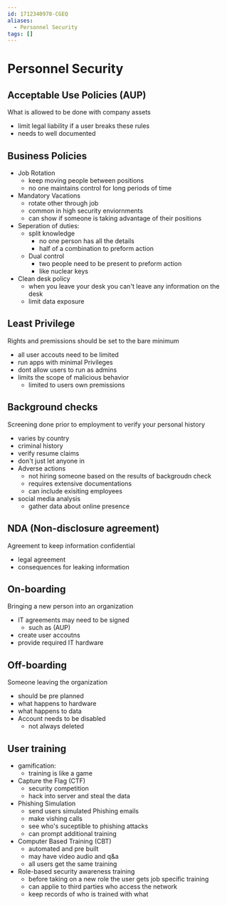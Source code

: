 ```yaml
---
id: 1712340978-CGEQ
aliases:
  - Personnel Security
tags: []
---
```


# Personnel Security

## Acceptable Use Policies (AUP) 
What is allowed to be done with company assets
- limit legal liability if a user breaks these rules
- needs to well documented 

## Business Policies
- Job Rotation
    - keep moving people between positions
    - no one maintains control for long periods of time
- Mandatory Vacations
    - rotate other through job
    - common in high security enviornments
    - can show if someone is taking advantage of their positions 
- Seperation of duties:
    - split knowledge
        - no one person has all the details
        - half of a combination to preform action
    - Dual control
        - two people need to be present to preform action
        - like nuclear keys
- Clean desk policy
    - when you leave your desk you can't leave any information on the desk
    - limit data exposure

## Least Privilege 
Rights and premissions should be set to the bare minimum
- all user accouts need to be limited
- run apps with minimal Privileges 
- dont allow users to run as admins
- limits the scope of malicious behavior
    - limited to users own premissions 

## Background checks
Screening done prior to employment to verify your personal history
- varies by country
- criminal history
- verify resume claims 
- don't just let anyone in
- Adverse actions
    - not hiring someone based on the results of backgroudn check
    - requires extensive documentations
    - can include exisiting employees
- social media analysis
    - gather data about online presence

## NDA (Non-disclosure agreement) 
Agreement to keep information confidential
- legal agreement
- consequences for leaking information

## On-boarding
Bringing a new person into an organization
- IT agreements may need to be signed
    - such as (AUP)
- create user accoutns
- provide required IT hardware

## Off-boarding
Someone leaving the organization
- should be pre planned
- what happens to hardware 
- what happens to data
- Account needs to be disabled
    - not always deleted

## User training
- gamification:
    - training is like a game
- Capture the Flag (CTF)
    - security competition
    - hack into server and steal the data 
- Phishing Simulation
    - send users simulated Phishing emails
    - make vishing calls 
    - see who's suceptible to phishing attacks 
    - can prompt additional training
- Computer Based Training (CBT)
    - automated and pre built
    - may have video audio and q&a
    - all users get the same training 
- Role-based security awareness training
    - before taking on a new role the user gets job specific training
    - can applie to third parties who access the network
    - keep records of who is trained with what 


